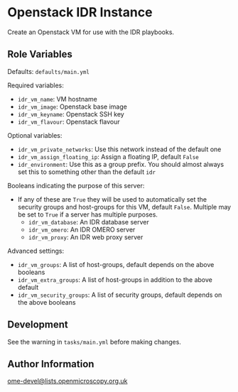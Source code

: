 Openstack IDR Instance
======================

Create an Openstack VM for use with the IDR playbooks.


Role Variables
--------------

Defaults: `defaults/main.yml`

Required variables:
- `idr_vm_name`: VM hostname
- `idr_vm_image`: Openstack base image
- `idr_vm_keyname`: Openstack SSH key
- `idr_vm_flavour`: Openstack flavour

Optional variables:
- `idr_vm_private_networks`: Use this network instead of the default one
- `idr_vm_assign_floating_ip`: Assign a floating IP, default `False`
- `idr_environment`: Use this as a group prefix. You should almost always set this to something other than the default `idr`

Booleans indicating the purpose of this server:
- If any of these are `True` they will be used to automatically set the security groups and host-groups for this VM, default `False`. Multiple may be set to `True` if a server has multiple purposes.
  - `idr_vm_database`: An IDR database server
  - `idr_vm_omero`: An IDR OMERO server
  - `idr_vm_proxy`: An IDR web proxy server

Advanced settings:
- `idr_vm_groups`: A list of host-groups, default depends on the above booleans
- `idr_vm_extra_groups`: A list of host-groups in addition to the above default
- `idr_vm_security_groups`: A list of security groups, default depends on the above booleans


Development
-----------

See the warning in `tasks/main.yml` before making changes.


Author Information
------------------

ome-devel@lists.openmicroscopy.org.uk
